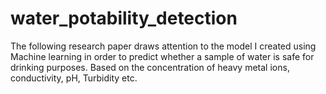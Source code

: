 # water_potability_detection

The following research paper draws attention to the model I created using Machine learning in order to predict whether a sample of water is safe for drinking purposes.
Based on the concentration of heavy metal ions, conductivity, pH, Turbidity etc.
